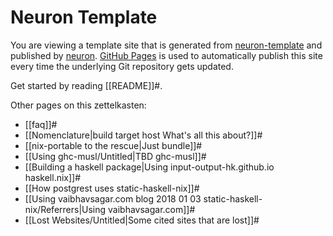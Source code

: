 # Neuron Template

You are viewing a template site that is generated from [neuron-template](https://github.com/srid/neuron-template) and published by [neuron](https://neuron.zettel.page/). [GitHub Pages](https://pages.github.com/) is used to automatically publish this site every time the underlying Git repository gets updated.

Get started by reading [[README]]#.

Other pages on this zettelkasten:

- [[faq]]#
- [[Nomenclature|build target host What's all this about?]]#
- [[nix-portable to the rescue|Just bundle]]#
- [[Using ghc-musl/Untitled|TBD ghc-musl]]#
- [[Building a haskell package|Using input-output-hk.github.io haskell.nix]]#
- [[How postgrest uses static-haskell-nix]]#
- [[Using vaibhavsagar.com blog 2018 01 03 static-haskell-nix/Referrers|Using vaibhavsagar.com]]#
- [[Lost Websites/Untitled|Some cited sites that are lost]]#
